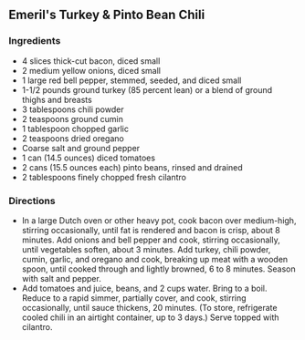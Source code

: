 Emeril's Turkey & Pinto Bean Chili
----------------------------------

### Ingredients
* 4 slices thick-cut bacon, diced small
* 2 medium yellow onions, diced small
* 1 large red bell pepper, stemmed, seeded, and diced small
* 1-1/2 pounds ground turkey (85 percent lean) or a blend of ground thighs and breasts
* 3 tablespoons chili powder
* 2 teaspoons ground cumin
* 1 tablespoon chopped garlic
* 2 teaspoons dried oregano
* Coarse salt and ground pepper
* 1 can (14.5 ounces) diced tomatoes
* 2 cans (15.5 ounces each) pinto beans, rinsed and drained
* 2 tablespoons finely chopped fresh cilantro

### Directions
* In a large Dutch oven or other heavy pot, cook bacon over medium-high, stirring occasionally, until fat is rendered and bacon is crisp, about 8 minutes. Add onions and bell pepper and cook, stirring occasionally, until vegetables soften, about 3 minutes. Add turkey, chili powder, cumin, garlic, and oregano and cook, breaking up meat with a wooden spoon, until cooked through and lightly browned, 6 to 8 minutes. Season with salt and pepper.
* Add tomatoes and juice, beans, and 2 cups water. Bring to a boil. Reduce to a rapid simmer, partially cover, and cook, stirring occasionally, until sauce thickens, 20 minutes. (To store, refrigerate cooled chili in an airtight container, up to 3 days.) Serve topped with cilantro.